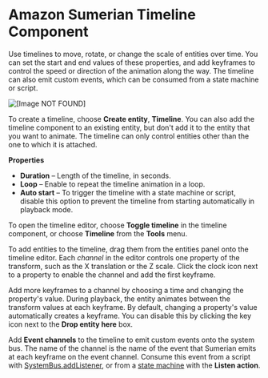 # Amazon Sumerian Timeline Component<a name="entities-timeline"></a>

Use timelines to move, rotate, or change the scale of entities over time\. You can set the start and end values of these properties, and add keyframes to control the speed or direction of the animation along the way\. The timeline can also emit custom events, which can be consumed from a state machine or script\.

![\[Image NOT FOUND\]](http://docs.aws.amazon.com/sumerian/latest/userguide/images/tools-timeline.png)

To create a timeline, choose **Create entity**, **Timeline**\. You can also add the timeline component to an existing entity, but don't add it to the entity that you want to animate\. The timeline can only control entities other than the one to which it is attached\.

**Properties**
+ **Duration** – Length of the timeline, in seconds\.
+ **Loop** – Enable to repeat the timeline animation in a loop\.
+ **Auto start** – To trigger the timeline with a state machine or script, disable this option to prevent the timeline from starting automatically in playback mode\.

To open the timeline editor, choose **Toggle timeline** in the timeline component, or choose **Timeline** from the **Tools** menu\.

To add entities to the timeline, drag them from the entities panel onto the timeline editor\. Each *channel* in the editor controls one property of the transform, such as the X translation or the Z scale\. Click the clock icon next to a property to enable the channel and add the first keyframe\.

Add more keyframes to a channel by choosing a time and changing the property's value\. During playback, the entity animates between the transform values at each keyframe\. By default, changing a property's value automatically creates a keyframe\. You can disable this by clicking the key icon next to the **Drop entity here** box\.

Add **Event channels** to the timeline to emit custom events onto the system bus\. The name of the channel is the name of the event that Sumerian emits at each keyframe on the event channel\. Consume this event from a script with [SystemBus\.addListener](https://content.sumerian.amazonaws.com/engine/latest/docs/Bus.html), or from a [state machine](entities-statemachine.md) with the **Listen action**\.